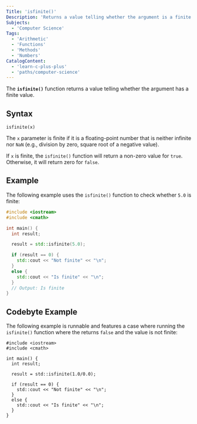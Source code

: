 ```yaml
---
Title: 'isfinite()'
Description: 'Returns a value telling whether the argument is a finite value.'
Subjects:
  - 'Computer Science'
Tags:
  - 'Arithmetic'
  - 'Functions'
  - 'Methods'
  - 'Numbers'
CatalogContent:
  - 'learn-c-plus-plus'
  - 'paths/computer-science'
---
```


The **`isfinite()`** function returns a value telling whether the argument has a finite value.

## Syntax

```pseudo
isfinite(x)
```

The `x` parameter is finite if it is a floating-point number that is neither infinite nor `NaN` (e.g., division by zero, square root of a negative value).

If `x` is finite, the `isfinite()` function will return a non-zero value for `true`. Otherwise, it will return zero for `false`.

## Example

The following example uses the `isfinite()` function to check whether `5.0` is finite:

```cpp
#include <iostream>
#include <cmath>

int main() {
  int result;

  result = std::isfinite(5.0);

  if (result == 0) {
    std::cout << "Not finite" << "\n";
  }
  else {
    std::cout << "Is finite" << "\n";
  }
  // Output: Is finite
}
```

## Codebyte Example

The following example is runnable and features a case where running the `isfinite()` function where the returns `false` and the value is not finite:

```codebyte/cpp
#include <iostream>
#include <cmath>

int main() {
  int result;

  result = std::isfinite(1.0/0.0);

  if (result == 0) {
    std::cout << "Not finite" << "\n";
  }
  else {
    std::cout << "Is finite" << "\n";
  }
}
```
